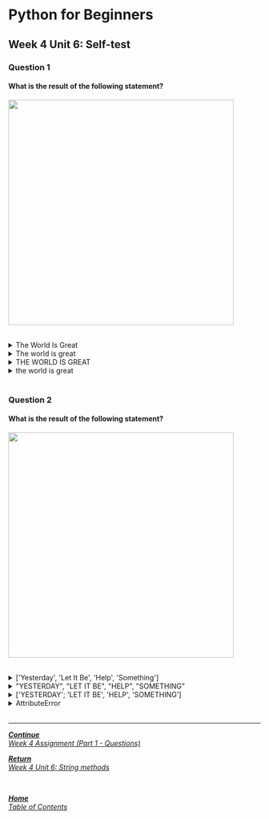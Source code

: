 # Python for Beginners

## Week 4 Unit 6: Self-test

### Question 1

#### What is the result of the following statement?

<img src=selftest/week4_unit6_f1.png width="450"><br><br>

<details>
	<summary>The World Is Great</summary>
	<img  src="selftest/cross.png" width="25">
</details>


<details>
	<summary>The world is great</summary>
	<img  src="selftest/cross.png" width="25">
</details>


<details>
	<summary>THE WORLD IS GREAT</summary>
	<img  src="selftest/check.png" width="25">
</details>


<details>
	<summary>the world is great</summary>
	<img  src="selftest/cross.png" width="25">
</details>

<br>

### Question 2

#### What is the result of the following statement?

<img src=selftest/week4_unit6_f2.png width="450"><br><br>

<details>
	<summary>['Yesterday', 'Let It Be', 'Help', 'Something']</summary>
	<img  src="selftest/cross.png" width="25">
</details>


<details>
	<summary>"YESTERDAY", "LET IT BE", "HELP", "SOMETHING"</summary>
	<img  src="selftest/cross.png" width="25">
</details>


<details>
	<summary>['YESTERDAY'; 'LET IT BE', 'HELP', 'SOMETHING']</summary>
	<img  src="selftest/cross.png" width="25">
</details>


<details>
	<summary>AttributeError</summary>
	<img  src="selftest/check.png" width="25">
</details>

<br>

---

[***Continue*** <br> *Week 4 Assignment (Part 1 - Questions)*](week4_assignment_questions.md)

[***Return*** <br> *Week 4 Unit 6: String methods*](week4_unit6_string_methods.md)

<br>

[***Home*** <br>*Table of Contents*](home.md)